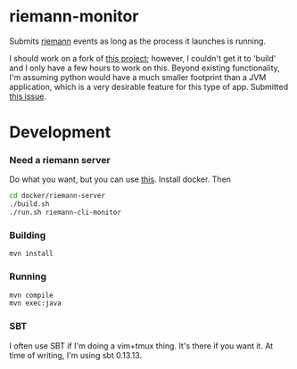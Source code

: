 # riemann-monitor

Submits [riemann](http://riemann.io) events as long as the process it launches is running.

I should work on a fork of [this
project](https://github.com/samn/run-and-report); however, I couldn't get it to
'build' and I only have a few hours to work on this.  Beyond existing
functionality, I'm assuming python would have a much smaller footprint than a
JVM application, which is a very desirable feature for this type of app.
Submitted [this issue](https://github.com/samn/run-and-report/issues/5).

# Development

### Need a riemann server

Do what you want, but you can use [this](docker/riemann-server).  Install docker.  Then

```sh
cd docker/riemann-server
./build.sh
./run.sh riemann-cli-monitor
```

### Building

```sh
mvn install
```

### Running

```sh
mvn compile
mvn exec:java
```

### SBT

I often use SBT if I'm doing a vim+tmux thing.  It's there if you want it.  At
time of writing, I'm using sbt 0.13.13.
